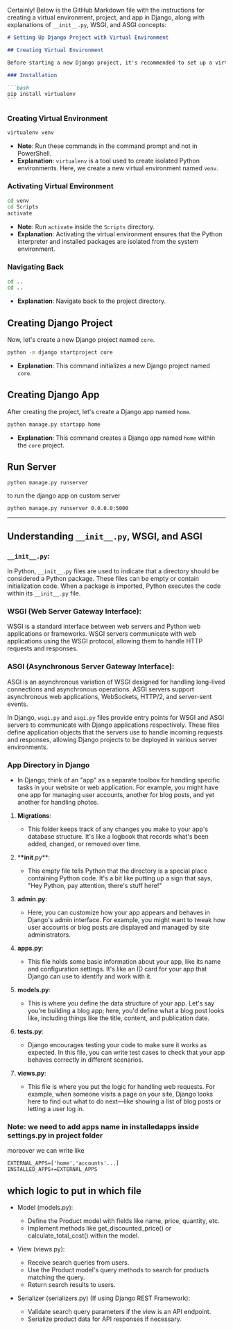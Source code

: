 Certainly! Below is the GitHub Markdown file with the instructions for creating a virtual environment, project, and app in Django, along with explanations of `__init__.py`, WSGI, and ASGI concepts:

````markdown
# Setting Up Django Project with Virtual Environment

## Creating Virtual Environment

Before starting a new Django project, it's recommended to set up a virtual environment to isolate project dependencies.

### Installation

```bash
pip install virtualenv
```
````

### Creating Virtual Environment

```bash
virtualenv venv
```

- **Note**: Run these commands in the command prompt and not in PowerShell.
- **Explanation**: `virtualenv` is a tool used to create isolated Python environments. Here, we create a new virtual environment named `venv`.

### Activating Virtual Environment

```bash
cd venv
cd Scripts
activate
```

- **Note**: Run `activate` inside the `Scripts` directory.
- **Explanation**: Activating the virtual environment ensures that the Python interpreter and installed packages are isolated from the system environment.

### Navigating Back

```bash
cd ..
cd ..
```

- **Explanation**: Navigate back to the project directory.

## Creating Django Project

Now, let's create a new Django project named `core`.

```bash
python -m django startproject core
```

- **Explanation**: This command initializes a new Django project named `core`.

## Creating Django App

After creating the project, let's create a Django app named `home`.

```bash
python manage.py startapp home
```

- **Explanation**: This command creates a Django app named `home` within the `core` project.

## Run Server

```
python manage.py runserver
```

to run the django app on custom server

```
python manage.py runserver 0.0.0.0:5000
```

---

## Understanding `__init__.py`, WSGI, and ASGI

### `__init__.py`:

In Python, `__init__.py` files are used to indicate that a directory should be considered a Python package. These files can be empty or contain initialization code. When a package is imported, Python executes the code within its `__init__.py` file.

### WSGI (Web Server Gateway Interface):

WSGI is a standard interface between web servers and Python web applications or frameworks. WSGI servers communicate with web applications using the WSGI protocol, allowing them to handle HTTP requests and responses.

### ASGI (Asynchronous Server Gateway Interface):

ASGI is an asynchronous variation of WSGI designed for handling long-lived connections and asynchronous operations. ASGI servers support asynchronous web applications, WebSockets, HTTP/2, and server-sent events.

In Django, `wsgi.py` and `asgi.py` files provide entry points for WSGI and ASGI servers to communicate with Django applications respectively. These files define application objects that the servers use to handle incoming requests and responses, allowing Django projects to be deployed in various server environments.

### App Directory in Django

- In Django, think of an "app" as a separate toolbox for handling specific tasks in your website or web application. For example, you might have one app for managing user accounts, another for blog posts, and yet another for handling photos.

1. **Migrations**:

   - This folder keeps track of any changes you make to your app's database structure. It's like a logbook that records what's been added, changed, or removed over time.

2. \***\*init**.py\*\*:

   - This empty file tells Python that the directory is a special place containing Python code. It's a bit like putting up a sign that says, "Hey Python, pay attention, there's stuff here!"

3. **admin.py**:

   - Here, you can customize how your app appears and behaves in Django's admin interface. For example, you might want to tweak how user accounts or blog posts are displayed and managed by site administrators.

4. **apps.py**:

   - This file holds some basic information about your app, like its name and configuration settings. It's like an ID card for your app that Django can use to identify and work with it.

5. **models.py**:

   - This is where you define the data structure of your app. Let's say you're building a blog app; here, you'd define what a blog post looks like, including things like the title, content, and publication date.

6. **tests.py**:

   - Django encourages testing your code to make sure it works as expected. In this file, you can write test cases to check that your app behaves correctly in different scenarios.

7. **views.py**:
   - This file is where you put the logic for handling web requests. For example, when someone visits a page on your site, Django looks here to find out what to do next—like showing a list of blog posts or letting a user log in.

### Note: we need to add apps name in installedapps inside settings.py in project folder

moreover we can write like

```
EXTERNAL_APPS=['home','accounts'...]
INSTALLED_APPS+=EXTERNAL_APPS
```

## which logic to put in which file

- Model (models.py):

  - Define the Product model with fields like name, price, quantity, etc.
  - Implement methods like get_discounted_price() or calculate_total_cost() within the model.

- View (views.py):

  - Receive search queries from users.
  - Use the Product model's query methods to search for products matching the query.
  - Return search results to users.

- Serializer (serializers.py) (If using Django REST Framework):

  - Validate search query parameters if the view is an API endpoint.
  - Serialize product data for API responses if necessary.
